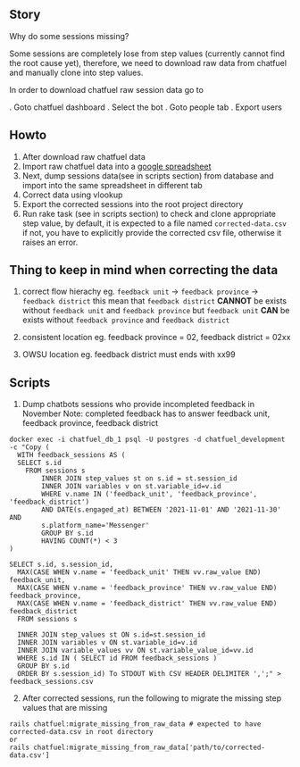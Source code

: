 ## Story

Why do some sessions missing?

Some sessions are completely lose from step values (currently cannot find the root cause yet), therefore, we need to download raw data from chatfuel and manually clone into step values.

In order to download chatfuel raw session data go to

. Goto chatfuel dashboard
. Select the bot
. Goto people tab
. Export users

## Howto

1. After download raw chatfuel data
2. Import raw chatfuel data into a [google spreadsheet](https://docs.google.com/spreadsheets/d/1hXPUAIhfPHOf7c2HiiUpLhm17wn0YKdVLwK1lEnxozU/edit#gid=0)
3. Next, dump sessions data(see in scripts section) from database and import into the same spreadsheet in different tab
4. Correct data using vlookup
5. Export the corrected sessions into the root project directory
6. Run rake task (see in scripts section) to check and clone appropriate step value,
   by default, it is expected to a file named `corrected-data.csv` if not, you have to explicitly provide the corrected csv file, otherwise it raises an error.

## Thing to keep in mind when correcting the data

1. correct flow hierachy
   eg. `feedback unit` -> `feedback province` -> `feedback district`
   this mean that `feedback district` **CANNOT** be exists without `feedback unit` and `feedback province`
   but `feedback unit` **CAN** be exists without `feedback province` and `feedback district`

2. consistent location
   eg. feedback province = 02, feedback district = 02xx

3. OWSU location
   eg. feedback district must ends with xx99

## Scripts

1. Dump chatbots sessions who provide incompleted feedback in November
   Note: completed feedback has to answer feedback unit, feedback province, feedback district

```
docker exec -i chatfuel_db_1 psql -U postgres -d chatfuel_development -c "Copy (
  WITH feedback_sessions AS (
  SELECT s.id
    FROM sessions s
        INNER JOIN step_values st on s.id = st.session_id
        INNER JOIN variables v on st.variable_id=v.id
        WHERE v.name IN ('feedback_unit', 'feedback_province', 'feedback_district')
        AND DATE(s.engaged_at) BETWEEN '2021-11-01' AND '2021-11-30' AND
        s.platform_name='Messenger'
        GROUP BY s.id
        HAVING COUNT(*) < 3
)

SELECT s.id, s.session_id,
  MAX(CASE WHEN v.name = 'feedback_unit' THEN vv.raw_value END) feedback_unit,
  MAX(CASE WHEN v.name = 'feedback_province' THEN vv.raw_value END) feedback_province,
  MAX(CASE WHEN v.name = 'feedback_district' THEN vv.raw_value END) feedback_district
  FROM sessions s

  INNER JOIN step_values st ON s.id=st.session_id
  INNER JOIN variables v ON st.variable_id=v.id
  INNER JOIN variable_values vv ON st.variable_value_id=vv.id
  WHERE s.id IN ( SELECT id FROM feedback_sessions )
  GROUP BY s.id
  ORDER BY s.session_id) To STDOUT With CSV HEADER DELIMITER ',';" > feedback_sessions.csv
```

2. After corrected sessions, run the following to migrate the missing step values that are missing

```
rails chatfuel:migrate_missing_from_raw_data # expected to have corrected-data.csv in root directory
or
rails chatfuel:migrate_missing_from_raw_data['path/to/corrected-data.csv']
```
